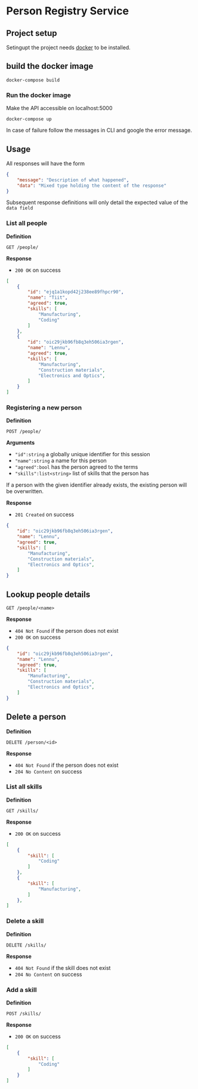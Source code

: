 # Person Registry Service

## Project setup
Setingupt the project needs [docker](https://www.docker.com/products/docker-desktop) to be installed.

## build the docker image
```
docker-compose build
```

### Run the docker image
Make the API accessible on localhost:5000
```
docker-compose up
```
In case of failure follow the messages in CLI and google the error message.

## Usage

All responses will have the form

```json
{
    "message": "Description of what happened",
    "data": "Mixed type holding the content of the response"
}
```

Subsequent response definitions will only detail the expected value of the `data field`

### List all people

**Definition**

`GET /people/`

**Response**

- `200 OK` on success

```json
[
    {
        "id": "ejq1a1kopd42j238ee89fhpcr90",
        "name": "Tiit",
        "agreed": true,
        "skills": [
            "Manufacturing",
            "Coding"
        ]
    },
    {
        "id": "oic29jkb96fb8q3eh506ia3rgen",
        "name": "Lennu",
        "agreed": true,
        "skills": [
            "Manufacturing",
            "Construction materials",
            "Electronics and Optics",
        ]
    }
]
```

### Registering a new person

**Definition**

`POST /people/`

**Arguments**

- `"id":string` a globally unique identifier for this session
- `"name":string` a name for this person
- `"agreed":bool` has the person agreed to the terms
- `"skills":list<string>` list of skills that the person has 

If a person with the given identifier already exists, the existing person will be overwritten.

**Response**

- `201 Created` on success

```json
{
    "id": "oic29jkb96fb8q3eh506ia3rgen",
    "name": "Lennu",
    "agreed": true,
    "skills": [
        "Manufacturing",
        "Construction materials",
        "Electronics and Optics",
    ]
}
```

## Lookup people details

`GET /people/<name>`

**Response**

- `404 Not Found` if the person does not exist
- `200 OK` on success

```json
{
    "id": "oic29jkb96fb8q3eh506ia3rgen",
    "name": "Lennu",
    "agreed": true,
    "skills": [
        "Manufacturing",
        "Construction materials",
        "Electronics and Optics",
    ]
}
```

## Delete a person

**Definition**

`DELETE /person/<id>`

**Response**

- `404 Not Found` if the person does not exist
- `204 No Content` on success

### List all skills

**Definition**

`GET /skills/`

**Response**

- `200 OK` on success

```json
[
    {
        "skill": [
            "Coding"
        ]
    },
    {
        "skill": [
            "Manufacturing",
        ]
    },
]
```
### Delete a skill

**Definition**

`DELETE /skills/`

**Response**

- `404 Not Found` if the skill does not exist
- `204 No Content` on success

### Add a skill

**Definition**

`POST /skills/`

**Response**

- `200 OK` on success

```json
[
    {
        "skill": [
            "Coding"
        ]
    }
]
```